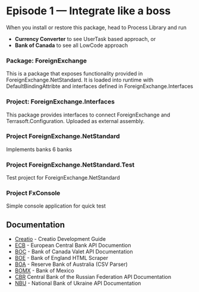 # Episode 1 — Integrate like a boss

When you install or restore this package, head to Process Library and run 
- **Currency Converter** to see UserTask based approach, or
- **Bank of Canada** to see all LowCode approach

### Package: ForeignExchange
This is a package that exposes functionality provided in ForeignExchange.NetStandard. 
It is loaded into runtime with DefaultBindingAttribte and interfaces defined in ForeignExchange.Interfaces

### Project: ForeignExchange.Interfaces
This package provides interfaces to connect ForeignExchange and Terrasoft.Configuration. Uploaded as external assembly.

### Project ForeignExchange.NetStandard
Implements banks 6 banks

### Project ForeignExchange.NetStandard.Test
Test project for ForeignExchange.NetStandard

### Project FxConsole
Simple console application for quick test

## Documentation
- [Creatio](https://academy.creatio.com/docs/) - Creatio Development Guide
- [ECB](https://sdw-wsrest.ecb.europa.eu/help/) - European Central Bank API Documention
- [BOC](https://www.bankofcanada.ca/valet/docs) - Bank of Canada Valet API Documentation
- [BOE](https://www.bankofengland.co.uk) - Bank of England HTML Scraper
- [BOA](https://www.rba.gov.au) - Reserve Bank of Australia (CSV Parser)
- [BOMX](https://www.banxico.org.mx/SieAPIRest/service/v1/series) - Bank of Mexico
- [CBR](https://www.cbr.ru/development/DWS/) Central Bank of the Russian Federation API Documentation
- [NBU](https://old.bank.gov.ua/control/en/publish/article?art_id=82367624&cat_id=25365629) - National Bank of Ukraine API Documentation